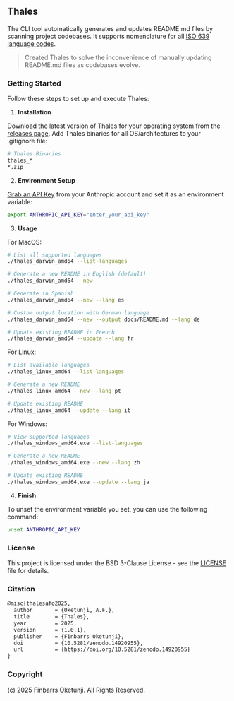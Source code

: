 ## Thales

The CLI tool automatically generates and updates README.md files by scanning project codebases. It supports nomenclature for all [ISO 639 language codes](https://en.wikipedia.org/wiki/List_of_ISO_639_language_codes).

> Created Thales to solve the inconvenience of manually updating README.md files as codebases evolve.

### Getting Started

Follow these steps to set up and execute Thales:

1. **Installation**

Download the latest version of Thales for your operating system from the [releases page](https://github.com/0xnu/thales/releases). Add Thales binaries for all OS/architectures to your .gitignore file:

```bash
# Thales Binaries
thales_*
*.zip
```

2. **Environment Setup**

[Grab an API Key](https://www.merge.dev/blog/anthropic-api-key) from your Anthropic account and set it as an environment variable:

```bash
export ANTHROPIC_API_KEY="enter_your_api_key"
```

3. **Usage**

For MacOS:

```bash
# List all supported languages
./thales_darwin_amd64 --list-languages

# Generate a new README in English (default)
./thales_darwin_amd64 --new

# Generate in Spanish
./thales_darwin_amd64 --new --lang es

# Custom output location with German language
./thales_darwin_amd64 --new --output docs/README.md --lang de

# Update existing README in French
./thales_darwin_amd64 --update --lang fr
```

For Linux:

```bash
# List available languages
./thales_linux_amd64 --list-languages

# Generate a new README
./thales_linux_amd64 --new --lang pt

# Update existing README
./thales_linux_amd64 --update --lang it
```

For Windows:

```bash
# View supported languages
./thales_windows_amd64.exe --list-languages

# Generate a new README
./thales_windows_amd64.exe --new --lang zh

# Update existing README
./thales_windows_amd64.exe --update --lang ja
```

4. **Finish**

To unset the environment variable you set, you can use the following command:

```bash
unset ANTHROPIC_API_KEY
```

### License

This project is licensed under the BSD 3-Clause License - see the [LICENSE](LICENSE) file for details.

### Citation

```tex
@misc{thalesafo2025,
  author       = {Oketunji, A.F.},
  title        = {Thales},
  year         = 2025,
  version      = {1.0.1},
  publisher    = {Finbarrs Oketunji},
  doi          = {10.5281/zenodo.14920955},
  url          = {https://doi.org/10.5281/zenodo.14920955}
}
```

### Copyright

(c) 2025 Finbarrs Oketunji. All Rights Reserved.